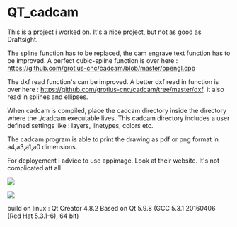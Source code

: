 # QT_cadcam

This is a project i worked on. It's a nice project, but not as good as Draftsight.

The spline function has to be replaced, the cam engrave text function has to be improved. 
A perfect cubic-spline function is over here : https://github.com/grotius-cnc/cadcam/blob/master/opengl.cpp

The dxf read function's can be improved. A better dxf read in function is over here : https://github.com/grotius-cnc/cadcam/tree/master/dxf, it also read in splines and ellipses.

When cadcam is compiled, place the cadcam directory inside the directory where the ./cadcam executable lives.
This cadcam directory includes a user defined settings like : layers, linetypes, colors etc.

The cadcam program is able to print the drawing as pdf or png format in a4,a3,a1,a0 dimensions.

For deployement i advice to use appimage. Look at their website. It's not complicated att all.

![](https://raw.githubusercontent.com/grotius-cnc/QT_cadcam/master/cadcam_screenshot.png)

![](https://raw.githubusercontent.com/grotius-cnc/QT_cadcam/master/cadcam_screenshot_gcode.png)

build on linux :
Qt Creator 4.8.2
Based on Qt 5.9.8 (GCC 5.3.1 20160406 (Red Hat 5.3.1-6), 64 bit)
